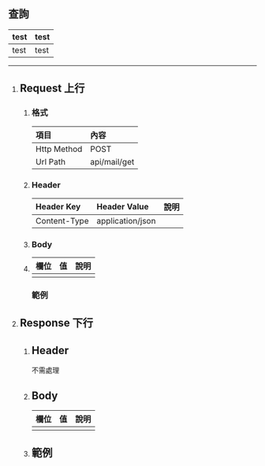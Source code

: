 ## 查詢

| test | test |
| :--- | :--- |
| test | test |

---

1. ## Request 上行

   1. ### 格式

      | 項目 | 內容 |
      | :--- | :--- |
      | Http Method | POST |
      | Url Path | api/mail/get |
   2. ### Header

      | Header Key | Header Value | 說明 |
      | :--- | :--- | :--- |
      | Content-Type | application/json |  |
   3. ### Body
   4. | 欄位 | 值 | 說明 |
      | :--- | :--- | :--- |
      |  |  |  |

      ### 範例
2. ## Response 下行

   1. ## Header

      不需處理

   2. ## Body

      | 欄位 | 值 | 說明 |
      | :--- | :--- | :--- |
      |  |  |  |
   3. ## 範例

## 



